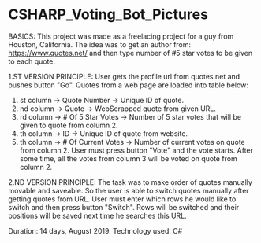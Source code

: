 # CSHARP_Voting_Bot_Pictures

BASICS:
This project was made as a freelacing project for a guy from Houston, California.
The idea was to get an author from: https://www.quotes.net/ and then type number of #5 star votes to be given to each quote.

1.ST VERSION PRINCIPLE:
User gets the profile url from quotes.net and pushes button "Go".
Quotes from a web page are loaded into table below:
  1. st column -> Quote Number -> Unique ID of quote.
  2. nd column -> Quote -> WebScrapped quote from given URL.
  3. rd column -> # Of 5 Star Votes -> Number of 5 star votes that will be given to quote from column 2.
  4. th column -> ID -> Unique ID of quote from website.
  5. th column -> # Of Current Votes -> Number of current votes on quote from column 2.
User must press button "Vote" and the vote starts. After some time, all the votes from column 3 will be voted on quote from column 2.

2.ND VERSION PRINCIPLE:
The task was to make order of quotes manually movable and saveable.
So the user is able to switch quotes manually after getting quotes from URL.
User must enter which rows he would like to switch and then press button "Switch".
Rows will be switched and their positions will be saved next time he searches this URL.

Duration: 14 days, August 2019.
Technology used: C#
